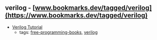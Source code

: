 verilog - [www.bookmarks.dev/tagged/verilog](https://www.bookmarks.dev/tagged/verilog) 
---
* [Verilog Tutorial](http://www.asic-world.com/verilog/veritut.html)
    * tags: [free-programming-books](../tags/free-programming-books.md), [verilog](../tags/verilog.md)

